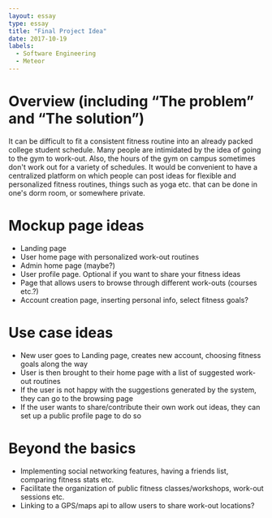 ```yaml
---
layout: essay
type: essay
title: "Final Project Idea"
date: 2017-10-19
labels:
  - Software Engineering
  - Meteor
---
```


<h1>Overview (including “The problem” and “The solution”)</h1>
It can be difficult to fit a consistent fitness routine into an already packed college student schedule. Many people are intimidated by the idea of going to the gym to work-out. Also, the hours of the gym on campus sometimes don't work out for a variety of schedules. It would be convenient to have a centralized platform on which people can post ideas for flexible and personalized fitness routines, things such as yoga etc. that can be done in one's dorm room, or somewhere private.

<h1>Mockup page ideas</h1>
<ul>
  <li>Landing page</li>
  <li>User home page with personalized work-out routines</li>
  <li>Admin home page (maybe?)</li>
  <li>User profile page. Optional if you want to share your fitness ideas</li>
  <li>Page that allows users to browse through different work-outs (courses etc.?)</li>
  <li>Account creation page, inserting personal info, select fitness goals?</li>
</ul>

<h1>Use case ideas</h1>
<ul>
  <li>New user goes to Landing page, creates new account, choosing fitness goals along the way</li>
  <li>User is then brought to their home page with a list of suggested work-out routines</li>
  <li>If the user is not happy with the suggestions generated by the system, they can go to the browsing page</li>
  <li>If the user wants to share/contribute their own work out ideas, they can set up a public profile page to do so</li>
</ul>

<h1>Beyond the basics</h1>
<ul>
  <li>Implementing social networking features, having a friends list, comparing fitness stats etc.</li>
  <li>Facilitate the organization of public fitness classes/workshops, work-out sessions etc.</li>
  <li>Linking to a GPS/maps api to allow users to share work-out locations?</li>
</ul>
